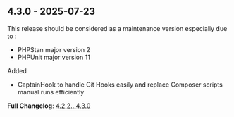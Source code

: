 
## 4.3.0 - 2025-07-23

This release should be considered as a maintenance version especially due to :

- PHPStan major version 2
- PHPUnit major version 11

Added

- CaptainHook to handle Git Hooks easily and replace Composer scripts manual runs efficiently

**Full Changelog**: [4.2.2...4.3.0](https://github.com/llaville/umlwriter/compare/4.2.2...4.3.0)
